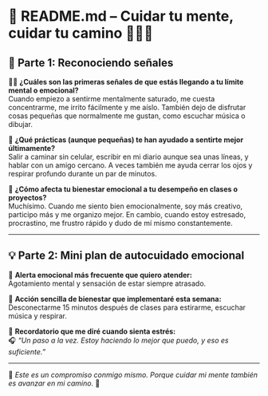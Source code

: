 # 🧠 README.md – Cuidar tu mente, cuidar tu camino 💆‍♂️🌱

## 🔦 Parte 1: Reconociendo señales

😮‍💨 **¿Cuáles son las primeras señales de que estás llegando a tu límite mental o emocional?**  
Cuando empiezo a sentirme mentalmente saturado, me cuesta concentrarme, me irrito fácilmente y me aíslo. También dejo de disfrutar cosas pequeñas que normalmente me gustan, como escuchar música o dibujar.

🧠 **¿Qué prácticas (aunque pequeñas) te han ayudado a sentirte mejor últimamente?**  
Salir a caminar sin celular, escribir en mi diario aunque sea unas líneas, y hablar con un amigo cercano. A veces también me ayuda cerrar los ojos y respirar profundo durante un par de minutos.

🔁 **¿Cómo afecta tu bienestar emocional a tu desempeño en clases o proyectos?**  
Muchísimo. Cuando me siento bien emocionalmente, soy más creativo, participo más y me organizo mejor. En cambio, cuando estoy estresado, procrastino, me frustro rápido y dudo de mí mismo constantemente.

---

## 💡 Parte 2: Mini plan de autocuidado emocional

📌 **Alerta emocional más frecuente que quiero atender:**  
Agotamiento mental y sensación de estar siempre atrasado.

🌈 **Acción sencilla de bienestar que implementaré esta semana:**  
Desconectarme 15 minutos después de clases para estirarme, escuchar música y respirar.

🧭 **Recordatorio que me diré cuando sienta estrés:**  
🎧 *“Un paso a la vez. Estoy haciendo lo mejor que puedo, y eso es suficiente.”*

---

💬 *Este es un compromiso conmigo mismo. Porque cuidar mi mente también es avanzar en mi camino.* 🌿
